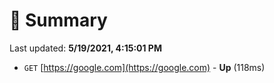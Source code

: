 # 📖 Summary
Last updated: **5/19/2021, 4:15:01 PM**

- `GET` [https://google.com](https://google.com) - **Up** (118ms)
